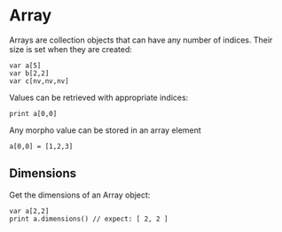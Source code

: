 [comment]: # (Array class help)
[version]: # (0.5)

# Array
[tagarray]: # (Array)

Arrays are collection objects that can have any number of indices. Their size is set when they are created:

    var a[5]
    var b[2,2]
    var c[nv,nv,nv]

Values can be retrieved with appropriate indices:

    print a[0,0]

Any morpho value can be stored in an array element

    a[0,0] = [1,2,3]

[showsubtopics]: # (subtopics)

## Dimensions
[tagdimensions]: # (Dimensions)

Get the dimensions of an Array object:

    var a[2,2]
    print a.dimensions() // expect: [ 2, 2 ]
